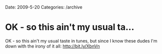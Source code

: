 Date: 2009-5-20
Categories: /archive

# OK - so this ain't my usual ta...

OK - so this ain't my usual taste in tunes, but since I know these dudes I'm down with the irony of it all:  <a href="http://bit.ly/XbnVn" rel="nofollow">http://bit.ly/XbnVn</a>
